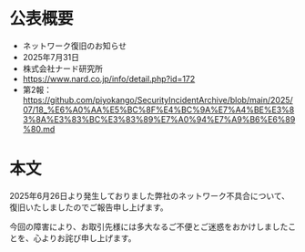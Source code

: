 # 公表概要
- ネットワーク復旧のお知らせ
- 2025年7月31日
- 株式会社ナード研究所
- https://www.nard.co.jp/info/detail.php?id=172
- 第2報：https://github.com/piyokango/SecurityIncidentArchive/blob/main/2025/07/18_%E6%A0%AA%E5%BC%8F%E4%BC%9A%E7%A4%BE%E3%83%8A%E3%83%BC%E3%83%89%E7%A0%94%E7%A9%B6%E6%89%80.md

# 本文
2025年6月26日より発生しておりました弊社のネットワーク不具合について、復旧いたしましたのでご報告申し上げます。

今回の障害により、お取引先様には多大なるご不便とご迷惑をおかけしましたことを、心よりお詫び申し上げます。
